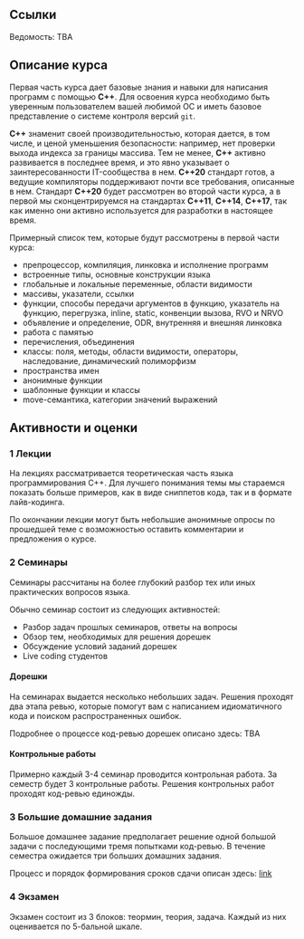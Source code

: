 ## Ссылки

Ведомость: TBA

## Описание курса

Первая часть курса дает базовые знания и навыки для написания программ с помощью **С++**. Для освоения курса необходимо быть уверенным пользователем вашей любимой ОС и иметь базовое представление о системе контроля версий `git`.

**C++** знаменит своей производительностью, которая дается, в том числе, и ценой уменьшения безопасности: например, нет проверки выхода индекса за границы массива. Тем не менее, **C++** активно развивается в последнее время, и это явно указывает о заинтересованности IT-сообщества в нем. **C++20** стандарт готов, а ведущие компиляторы поддерживают почти все требования, описанные в нем. Стандарт **C++20** будет рассмотрен во второй части курса, а в первой мы сконцентрируемся на стандартах **C++11**, **C++14**, **C++17**, так как именно они активно используется для разработки в настоящее время.

Примерный список тем, которые будут рассмотрены в первой части курса:

 - препроцессор, компиляция, линковка и исполнение программ
 - встроенные типы, основные конструкции языка
 - глобальные и локальные переменные, области видимости
 - массивы, указатели, ссылки
 - функции, способы передачи аргументов в функцию, указатель на функцию, перегрузка, inline, static, конвенции вызова, RVO и NRVO
 - объявление и определение, ODR, внутренняя и внешняя линковка
 - работа с памятью
 - перечисления, объединения
 - классы: поля, методы, области видимости, операторы, наследование, динамический полиморфизм
 - пространства имен
 - анонимные функции
 - шаблонные функции и классы
 - move-семантика, категории значений выражений

## Активности и оценки

### 1 Лекции

На лекциях рассматривается теоретическая часть языка программирования С++. 
Для лучшего понимания темы мы стараемся показать больше примеров, как в виде сниппетов кода, так и в формате лайв-кодинга.

По окончании лекции могут быть небольшие анонимные опросы по прошедшей теме с возможностью оставить комментарии и предложения о курсе.

### 2 Семинары

Семинары рассчитаны на более глубокий разбор тех или иных практических вопросов языка.

Обычно семинар состоит из следующих активностей:

 - Разбор задач прошлых семинаров, ответы на вопросы
 - Обзор тем, необходимых для решения дорешек
 - Обсуждение условий заданий дорешек
 - Live coding студентов

#### Дорешки

На семинарах выдается несколько небольших задач. 
Решения проходят два этапа ревью, которые помогут вам с написанием идиоматичного кода и поиском распространенных ошибок.

Подробнее о процессе код-ревью дорешек описано здесь: TBA

#### Контрольные работы

Примерно каждый 3-4 семинар проводится контрольная работа. За семестр будет 3 контрольные работы.
Решения контрольных работ проходят код-ревью единожды.

### 3 Большие домашние задания

Большое домашнее задание предполагает решение одной большой задачи с последующими тремя попытками код-ревью. В течение семестра ожидается три больших домашних задания.

Процесс и порядок формирования сроков сдачи описан здесь: [link](https://docs.google.com/document/d/1jRe4kkmBiv0_yeJPx4p8AojyHgW5nIpRR9l-M_CZICU/edit?usp=sharing)

### 4 Экзамен

Экзамен состоит из 3 блоков: теормин, теория, задача. Каждый из них оценивается по 5-бальной шкале.
